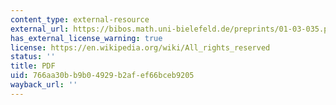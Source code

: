 ```yaml
---
content_type: external-resource
external_url: https://bibos.math.uni-bielefeld.de/preprints/01-03-035.pdf
has_external_license_warning: true
license: https://en.wikipedia.org/wiki/All_rights_reserved
status: ''
title: PDF
uid: 766aa30b-b9b0-4929-b2af-ef66bceb9205
wayback_url: ''
---
```

